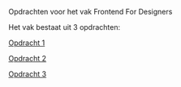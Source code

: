 Opdrachten voor het vak Frontend For Designers

Het vak bestaat uit 3 opdrachten:

[Opdracht 1](https://lisaottenhof.github.io/Frontend-voor-Designers/Opdracht%201)

[Opdracht 2](https://lisaottenhof.github.io/Frontend-voor-Designers/Opdracht%202)

[Opdracht 3](https://lisaottenhof.github.io/Frontend-voor-Designers/Opdracht%203)

